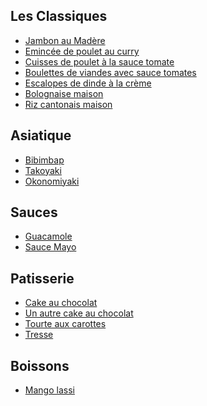 
Les Classiques
--------------

* [Jambon au Madère](/jambon_madere.md)
* [Emincée de poulet au curry](/emince_poulet_curry.md)
* [Cuisses de poulet à la sauce tomate](/cuisse_poulet_tomates.md)
* [Boulettes de viandes avec sauce tomates](/cuisse_poulet_tomates.md)
* [Escalopes de dinde à la crème](/escaplopes_dinde_sauce_creme.md)
* [Bolognaise maison](/bolognaise.md)
* [Riz cantonais maison](/riz_cantonais.md)

Asiatique
---------

* [Bibimbap](/bibimbap.md)
* [Takoyaki](/takoyaki.md)
* [Okonomiyaki](/okonomiyaki.md)

Sauces
------

* [Guacamole](/guacamole.md)
* [Sauce Mayo](/sauce_mayo.md)

Patisserie
----------

* [Cake au chocolat](/cake_au_chocolat.md)
* [Un autre cake au chocolat](/cake_au_chocolat2.md)
* [Tourte aux carottes](/tourte_aux_carottes.md)
* [Tresse](/tresse.md)

Boissons
--------

* [Mango lassi](/mango_lassi.md)
